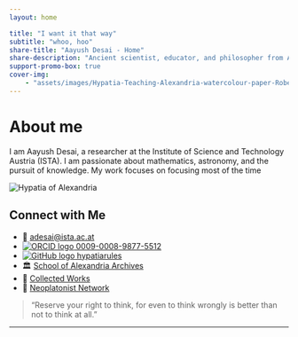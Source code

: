 ```yaml
---
layout: home

title: "I want it that way"
subtitle: "whoo, hoo"
share-title: "Aayush Desai - Home"
share-description: "Ancient scientist, educator, and philosopher from Alexandria. Passionate about mathematics, astronomy, and the pursuit of knowledge."
support-promo-box: true
cover-img:
    - "assets/images/Hypatia-Teaching-Alexandria-watercolour-paper-Robert-Trewick.jpg"
---
```


# About me

I am Aayush Desai, a researcher at the Institute of Science and Technology Austria (ISTA). I am passionate about mathematics, astronomy, and the pursuit of knowledge. My work focuses on focusing most of the time

![Hypatia of Alexandria](assets/images/2025-01-01-Hypatia-of-Alexandria.jpg)

## Connect with Me

- 📧 [adesai@ista.ac.at](mailto:adesai@ista.ac.at)
- [![ORCID logo](https://orcid.org/sites/default/files/images/orcid_16x16.png) 0009-0008-9877-5512](https://orcid.org/0009-0008-9877-5512)
- [![GitHub logo](https://upload.wikimedia.org/wikipedia/commons/thumb/9/91/Octicons-mark-github.svg/16px-Octicons-mark-github.svg.png) hypatiarules](https://github.com/hypatiarules)
- 🏛 [School of Alexandria Archives](https://example.com/hypatia-archives)
- 📜 [Collected Works](https://example.com/hypatia-works)
- 🧠 [Neoplatonist Network](https://example.com/neoplatonism)

> “Reserve your right to think, for even to think wrongly is better than not to think at all.”

---
